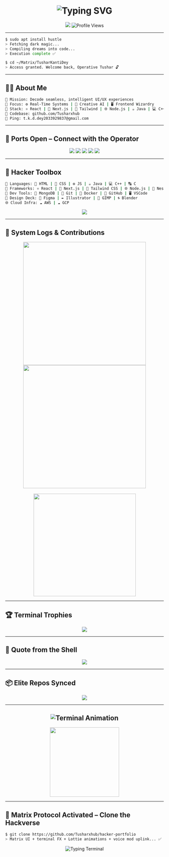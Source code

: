 <h1 align="center">
  <img src="https://readme-typing-svg.herokuapp.com?font=Fira+Code&size=28&pause=1000&color=00FF00&center=true&vCenter=true&width=1000&lines=$+whoami;+Tushar+Kanti+Dey;+Code+Ninja+%7C+Visual+Sorcerer+%7C+UI+Architect;+Access+granted...+Welcome+back+to+The+Matrix" alt="Typing SVG" />
</h1>

<p align="center">
  <img src="https://img.shields.io/badge/Status-System%20Online-00FF00?style=for-the-badge&logo=gnubash&logoColor=black" />
  <img src="https://komarev.com/ghpvc/?username=tusharxhub&label=Intrusions&color=00FF00&style=flat-square" alt="Profile Views" />
</p>

---

```bash
$ sudo apt install hustle
> Fetching dark magic...
> Compiling dreams into code...
> Execution complete ✅

$ cd ~/Matrix/TusharKantiDey
> Access granted. Welcome back, Operative Tushar 🔓
```

---

## 🧑‍💻 About Me

```bash
🎯 Mission: Decode seamless, intelligent UI/UX experiences
🧠 Focus: ⚙️ Real-Time Systems | 🎨 Creative AI | 🖥️ Frontend Wizardry
🧪 Stack: ⚛️ React | 🚀 Next.js | 🌈 Tailwind | 🌐 Node.js | ☕ Java | 💻 C++
📡 Codebase: github.com/Tusharxhub
💬 Ping: t.k.d.dey2033929837@gmail.com
```

---

## 🧭 Ports Open – Connect with the Operator

<p align="center">
  <a href="https://twitter.com/dey2033929837"><img src="https://img.shields.io/badge/Twitter-00FF00?style=flat&logo=twitter&logoColor=black"/></a>
  <a href="https://linkedin.com/in/tushar-kanti-dey-86185b28b"><img src="https://img.shields.io/badge/LinkedIn-00FF00?style=flat&logo=linkedin&logoColor=black"/></a>
  <a href="https://instagram.com/tushardevx01"><img src="https://img.shields.io/badge/Instagram-00FF00?style=flat&logo=instagram&logoColor=black"/></a>
  <a href="https://behance.net/tusharkantidey"><img src="https://img.shields.io/badge/Behance-00FF00?style=flat&logo=behance&logoColor=black"/></a>
  <a href="https://medium.com/@t.k.d.dey2033929837"><img src="https://img.shields.io/badge/Medium-00FF00?style=flat&logo=medium&logoColor=black"/></a>
</p>

---

## 🧰 Hacker Toolbox

```bash
🧬 Languages: 📝 HTML | 🎨 CSS | ⚙️ JS | ☕ Java | 💻 C++ | 🔠 C
🧪 Frameworks: ⚛️ React | 🚀 Next.js | 🌈 Tailwind CSS | 🌐 Node.js | 🧱 NestJS
🔩 Dev Tools: 🍃 MongoDB | 🔧 Git | 🐳 Docker | 🐙 GitHub | 🖥️ VSCode
🎨 Design Deck: 🎯 Figma | ✒️ Illustrator | 🎨 GIMP | 🌀 Blender
🌐 Cloud Infra: ☁️ AWS | ☁️ GCP
```

<p align="center">
  <img src="https://skillicons.dev/icons?i=html,css,js,react,nextjs,nodejs,java,tailwind,mongodb,git,github,vscode,figma,docker,aws,nestjs,cpp,c&theme=dark" />
</p>

---

## 🔎 System Logs & Contributions

<p align="center">
  <img width="390" src="https://github-readme-streak-stats.herokuapp.com?user=Tusharxhub&theme=matrix&border_radius=10" />
  <img width="390" src="https://github-readme-stats.vercel.app/api?username=Tusharxhub&show_icons=true&theme=radical&count_private=true&border_radius=10" />
  <br /><br />
  <img width="325" src="https://github-readme-stats.vercel.app/api/top-langs/?username=Tusharxhub&hide=html&layout=compact&theme=matrix" />
</p>

---

## 🏆 Terminal Trophies

<p align="center">
  <img src="https://github-profile-trophy.vercel.app/?username=Tusharxhub&theme=matrix&no-bg=true&margin-w=10" />
</p>

---

## 🔮 Quote from the Shell

<p align="center">
  <img src="https://quotes-github-readme.vercel.app/api?type=horizontal&theme=dark" />
</p>

---

## 📦 Elite Repos Synced

<p align="center">
  <img src="https://github-contributor-stats.vercel.app/api?username=Tusharxhub&limit=5&theme=matrix&combine_all_yearly_contributions=true" />
</p>

---

<h2 align="center">
  <img src="https://readme-typing-svg.herokuapp.com?font=Fira+Code&weight=700&size=20&pause=1000&color=00FF00&center=true&vCenter=true&width=1000&lines=$+sudo+chmod+777+~/creativity;+🔒+Encrypting+Ideas+in+Code;+🚀+Injecting+Designs+into+Reality;+🎯+Frontend+with+Precision" alt="Terminal Animation" />
</h2>

<p align="center">
  <img src="https://media.tenor.com/hz0FqkZ00Z0AAAAC/matrix-terminal.gif" height="220" />
</p>

---

## 🧬 Matrix Protocol Activated – Clone the Hackverse

```bash
$ git clone https://github.com/Tusharxhub/hacker-portfolio
> Matrix UI + terminal FX + Lottie animations + voice mod uplink... ✅
```

<p align="center">
  <img src="https://readme-typing-svg.herokuapp.com?font=Fira+Code&weight=700&size=20&pause=1000&color=00FF00&center=true&vCenter=true&width=1000&lines=⌨️+System+Ready;+💀+Execute+Code;+🌌+Enter+The+Hacker+Verse" alt="Typing Terminal" />
</p>


